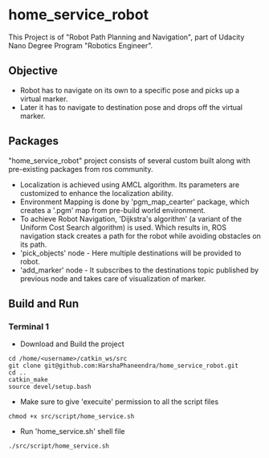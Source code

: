 # home_service_robot
This Project is of "Robot Path Planning and Navigation", part of Udacity Nano Degree Program "Robotics Engineer". 

## Objective 
* Robot has to navigate on its own to a specific pose and picks up a virtual marker. 
* Later it has to navigate to destination pose and drops off the virtual marker.

## Packages 
"home_service_robot" project consists of several custom built along with pre-existing packages from ros community. 
* Localization is achieved using AMCL algorithm. Its parameters are customized to enhance the localization ability. 
* Environment Mapping is done by 'pgm_map_cearter' package, which creates a '.pgm' map from pre-build world environment.
* To achieve Robot Navigation, 'Dijkstra's algorithm' (a variant of the Uniform Cost Search algorithm) is used. Which results in, ROS navigation stack creates a path for the robot while avoiding obstacles on its path. 
* 'pick_objects' node - Here multiple destinations will be provided to robot. 
* 'add_marker' node - It subscribes to the destinations topic published by previous node and takes care of visualization of marker.


## Build and Run
### Terminal 1
* Download and Build the project
```
cd /home/<username>/catkin_ws/src
git clone git@github.com:HarshaPhaneendra/home_service_robot.git
cd ..
catkin_make
source devel/setup.bash
```
* Make sure to give 'execuite' permission to all the script files 
```
chmod +x src/script/home_service.sh
```
* Run 'home_service.sh' shell file 
```
./src/script/home_service.sh
```

